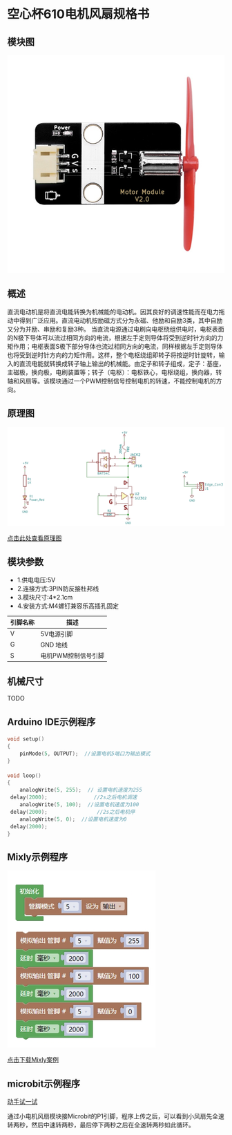 # 空心杯610电机风扇规格书

## 模块图

![Motor Module](picture/3pinMotor.jpg)

## 概述

​        直流电动机是将直流电能转换为机械能的电动机。因其良好的调速性能而在电力拖动中得到广泛应用。直流电动机按励磁方式分为永磁、他励和自励3类，其中自励又分为并励、串励和复励3种。 当直流电源通过电刷向电枢绕组供电时，电枢表面的N极下导体可以流过相同方向的电流，根据左手定则导体将受到逆时针方向的力矩作用；电枢表面S极下部分导体也流过相同方向的电流，同样根据左手定则导体也将受到逆时针方向的力矩作用。这样，整个电枢绕组即转子将按逆时针旋转，输入的直流电能就转换成转子轴上输出的机械能。由定子和转子组成，定子：基座，主磁极，换向极，电刷装置等；转子（电枢）：电枢铁心，电枢绕组，换向器，转轴和风扇等。该模块通过一个PWM控制信号控制电机的转速，不能控制电机的方向。

## 原理图

![5](picture/3pinMotorModule.png)

[点击此处查看原理图](zh-cn/ph2.0_sensors/motorModule2/motor3pin.pdf ':ignore')

## 模块参数

* 1.供电电压:5V
* 2.连接方式:3PIN防反接杜邦线
* 3.模块尺寸:4*2.1cm
* 4.安装方式:M4螺钉兼容乐高插孔固定

| 引脚名称 | 描述                |
| -------- | ------------------- |
| V        | 5V电源引脚          |
| G        | GND 地线            |
| S        | 电机PWM控制信号引脚 |

## 机械尺寸

TODO

## Arduino IDE示例程序

```c
void setup()
{
    pinMode(5, OUTPUT);  //设置电机5端口为输出模式
}

void loop()
{         
    analogWrite(5, 255);  // 设置电机速度为255
 delay(2000);               //2s之后电机调速
    analogWrite(5, 100);  //设置电机速度为100
 delay(2000);                //2s之后电机停
    analogWrite(5, 0);  //设置电机速度为0
 delay(2000);               
}
```

## Mixly示例程序

![3pinMotorMixly](./picture/3pinMotorMixly.png)

<a href="zh-cn/ph2.0_sensors/motorModule2/3pinMotorMixly.zip" download>点击下载Mixly案例</a>

## microbit示例程序

<a href="https://makecode.microbit.org/_bR98taPuz0rM" target="_blank">动手试一试</a>

​ 通过小电机风扇模块接Microbit的P1引脚，程序上传之后，可以看到小风扇先全速转两秒，然后中速转两秒，最后停下两秒之后在全速转两秒如此循环。
